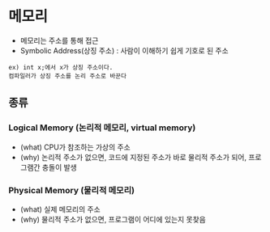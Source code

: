# 메모리
- 메모리는 주소를 통해 접근
- Symbolic Address(상징 주소) : 사람이 이해하기 쉽게 기호로 된 주소
```
ex) int x;에서 x가 상징 주소이다.
컴파일러가 상징 주소를 논리 주소로 바꾼다
```
## 종류
### Logical Memory (논리적 메모리, virtual memory)
- (what) CPU가 참조하는 가상의 주소
- (why) 논리적 주소가 없으면, 코드에 지정된 주소가 바로 물리적 주소가 되어, 프로그램간 충돌이 발생
### Physical Memory (물리적 메모리)
- (what) 실제 메모리의 주소
- (why) 물리적 주소가 없으면, 프로그램이 어디에 있는지 못찾음
